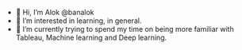 - 👋 Hi, I’m Alok @banalok
- 👀 I’m interested in learning, in general.
- 🌱 I’m currently trying to spend my time on being more familiar with Tableau, Machine learning and Deep learning.


<!---
banalok/banalok is a ✨ special ✨ repository because its `README.md` (this file) appears on your GitHub profile.
You can click the Preview link to take a look at your changes.
--->

